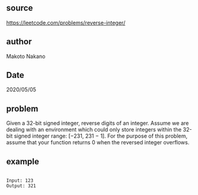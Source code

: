 ## source
https://leetcode.com/problems/reverse-integer/

## author
Makoto Nakano

## Date
2020/05/05

## problem  
Given a 32-bit signed integer, reverse digits of an integer.
Assume we are dealing with an environment which could only store integers within the 32-bit signed integer range: [−231,  231 − 1]. For the purpose of this problem, assume that your function returns 0 when the reversed integer overflows.

## example
<code>
Input: 123
Output: 321
</code>